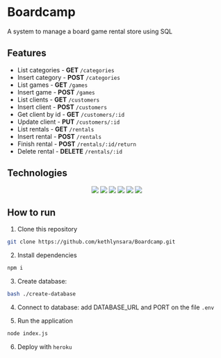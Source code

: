 # Boardcamp

A system to manage a board game rental store using SQL

## Features

- List categories - **GET** `/categories`
- Insert category - **POST** `/categories`
- List games - **GET** `/games`
- Insert game - **POST** `/games`
- List clients - **GET** `/customers`
- Insert client - **POST** `/customers`
- Get client by id - **GET** `/customers/:id`
- Update client - **PUT** `/customers/:id`
- List rentals - **GET** `/rentals`
- Insert rental - **POST** `/rentals`
- Finish rental - **POST** `/rentals/:id/return`
- Delete rental - **DELETE** `/rentals/:id`

## Technologies

<div align="center">
	<img style="color: salmon" src="https://img.shields.io/badge/Node.js-339933?style=for-the-badge&logo=nodedotjs&logoColor=white" >
	<img src="https://img.shields.io/badge/npm-CB3837?style=for-the-badge&logo=npm&logoColor=white" >
	<img src="https://img.shields.io/badge/JavaScript-323330?style=for-the-badge&logo=javascript&logoColor=F7DF1E" >
	<img src="https://img.shields.io/badge/Express.js-000000?style=for-the-badge&logo=express&logoColor=white" >
	<img src="https://img.shields.io/badge/PostgreSQL-316192?style=for-the-badge&logo=postgresql&logoColor=white" >
	<img src="https://img.shields.io/badge/Heroku-430098?style=for-the-badge&logo=heroku&logoColor=white" >
</div>

## How to run

1. Clone this repository
```bash
git clone https://github.com/kethlynsara/Boardcamp.git
```
2. Install dependencies
```bash
npm i
```
3. Create database:
```bash
bash ./create-database
```
4. Connect to database: add DATABASE_URL and PORT on the file `.env`

5. Run the application
```bash
node index.js
```
6. Deploy with `heroku`
